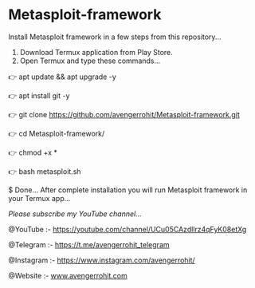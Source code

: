 # Metasploit-framework
Install Metasploit framework in a few steps from this repository...
1. Download Termux application from Play Store.
2. Open Termux and type these commands...

👉 apt update && apt upgrade -y

👉 apt install git -y

👉 git clone https://github.com/avengerrohit/Metasploit-framework.git

👉 cd Metasploit-framework/

👉 chmod +x *

👉 bash metasploit.sh

$ Done... After complete installation you will run Metasploit framework in your Termux app...

*Please subscribe my YouTube channel...*

@YouTube :- https://youtube.com/channel/UCu05CAzdllrz4qFyK08etXg

@Telegram :- https://t.me/avengerrohit_telegram

@Instagram :- https://www.instagram.com/avengerrohit/

@Website :- www.avengerrohit.com
